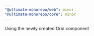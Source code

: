 ```yaml
---
"@ultimate-monorepo/web": minor
"@ultimate-monorepo/core": minor
---
```


Using the newly created Grid component
